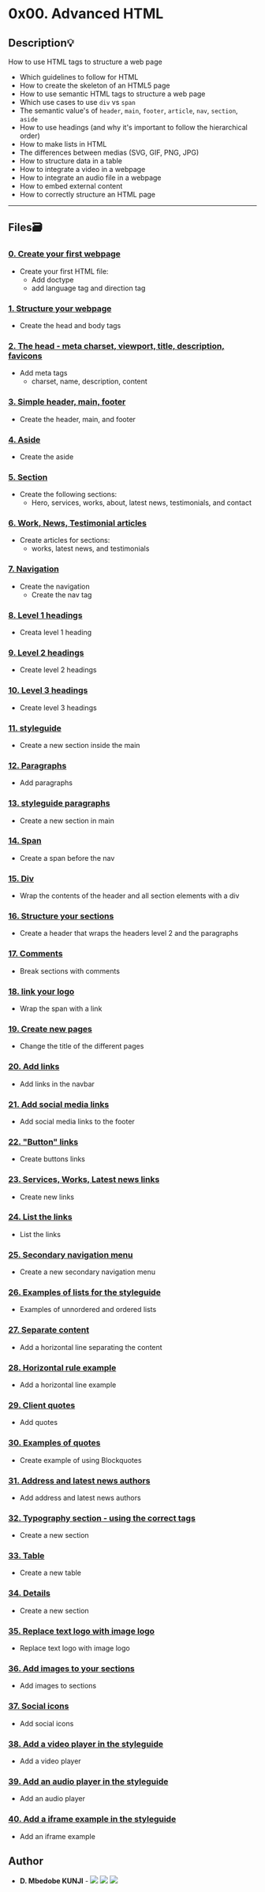 # 0x00. Advanced HTML

## Description:bulb:

How to use HTML tags to structure a web page

- Which guidelines to follow for HTML
- How to create the skeleton of an HTML5 page
- How to use semantic HTML tags to structure a web page
- Which use cases to use `div` vs `span`
- The semantic value's of `header`, `main`, `footer`, `article`, `nav`, `section`, `aside`
- How to use headings (and why it's important to follow the hierarchical order)
- How to make lists in HTML
- The differences between medias (SVG, GIF, PNG, JPG)
- How to structure data in a table
- How to integrate a video in a webpage
- How to integrate an audio file in a webpage
- How to embed external content
- How to correctly structure an HTML page

---

## Files:card_file_box:

### [0. Create your first webpage](./0-index.html)

- Create your first HTML file:
  - Add doctype
  - add language tag and direction tag

### [1. Structure your webpage](./1-index.html)

- Create the head and body tags

### [2. The head - meta charset, viewport, title, description, favicons](./2-index.html)

- Add meta tags
  - charset, name, description, content

### [3. Simple header, main, footer](./3-index.html)

- Create the header, main, and footer

### [4. Aside](./article.html)

- Create the aside

### [5. Section](./5-index.html)

- Create the following sections:
  - Hero, services, works, about, latest news, testimonials, and contact

### [6. Work, News, Testimonial articles](./6-index.html)

- Create articles for sections:
  - works, latest news, and testimonials

### [7. Navigation](./7-index.html)

- Create the navigation
  - Create the nav tag

### [8. Level 1 headings](./8-index.html)

- Creata level 1 heading

### [9. Level 2 headings](./9-index.html)

- Create level 2 headings

### [10. Level 3 headings](./10-index.html)

- Create level 3 headings

### [11. styleguide](./11-styleguide.html)

- Create a new section inside the main

### [12. Paragraphs](./12-index.html)

- Add paragraphs

### [13. styleguide paragraphs](./13-styleguide.html)

- Create a new section in main

### [14. Span](./14-index.html)

- Create a span before the nav

### [15. Div](./15-index.html)

- Wrap the contents of the header and all section elements with a div

### [16. Structure your sections](./16-index.html)

- Create a header that wraps the headers level 2 and the paragraphs

### [17. Comments](./17-index.html)

- Break sections with comments

### [18. link your logo](./18-index.html)

- Wrap the span with a link

### [19. Create new pages](./about.html)

- Change the title of the different pages

### [20. Add links](./20-index.html)

- Add links in the navbar

### [21. Add social media links](./21-index.html)

- Add social media links to the footer

### [22. "Button" links](./22-index.html)

- Create buttons links

### [23. Services, Works, Latest news links](./23-index.html)

- Create new links

### [24. List the links](./24-index.html)

- List the links

### [25. Secondary navigation menu](./25-index.html)

- Create a new secondary navigation menu

### [26. Examples of lists for the styleguide](./26-styleguide.html)

- Examples of unnordered and ordered lists

### [27. Separate content](./27-index.html)

- Add a horizontal line separating the content

### [28. Horizontal rule example](./28-styleguide.html)

- Add a horizontal line example

### [29. Client quotes](./29-index.html)

- Add quotes

### [30. Examples of quotes](./30-styleguide.html)

- Create example of using Blockquotes

### [31. Address and latest news authors](./31-index.html)

- Add address and latest news authors

### [32. Typography section - using the correct tags](./32-styleguide.html)

- Create a new section

### [33. Table](./33-styleguide.html)

- Create a new table

### [34. Details](./34-styleguide.html)

- Create a new section

### [35. Replace text logo with image logo](./35-index.html)

- Replace text logo with image logo

### [36. Add images to your sections](./36-index.html)

- Add images to sections

### [37. Social icons](./index.html)

- Add social icons

### [38. Add a video player in the styleguide](./38-styleguide.html)

- Add a video player

### [39. Add an audio player in the styleguide](./39-styleguide.html)

- Add an audio player

### [40. Add a iframe example in the styleguide](./styleguide.html)

- Add an iframe example

## Author

- **D. Mbedobe KUNJI** - [<img src="https://img.shields.io/badge/GitHub-181717.svg?&style=plastic&logo=github&logoColor=white"/>](https://github.com/Mbedobe)
  [<img src="https://img.shields.io/badge/Twitter-1DA1F2.svg?&style=plastic&logo=twitter&logoColor=white"/>](https://twitter.com/@kd_mbedobe)
  [<img src="https://img.shields.io/badge/Linkedin-0A66C2.svg?&style=plastic&logo=linkedin&logoColor=white"/>](https://www.linkedin.com/in/danielmbedobe/)
